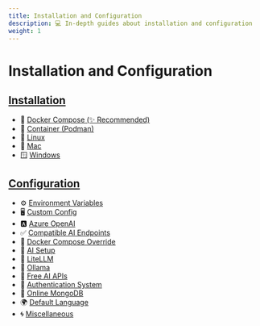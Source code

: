 ```yaml
---
title: Installation and Configuration
description: 💻 In-depth guides about installation and configuration
weight: 1
---
```


# Installation and Configuration

## **[Installation](./installation/index.md)**

  * 🐳 [Docker Compose (✨ Recommended)](./installation/docker_compose_install.md)
  * 🦦 [Container (Podman)](./installation/container_install.md)
  * 🐧 [Linux](./installation/linux_install.md) 
  * 🍎 [Mac](./installation/mac_install.md) 
  * 🪟 [Windows](./installation/windows_install.md) 

## **[Configuration](./configuration/index.md)**

  * ⚙️ [Environment Variables](./configuration/dotenv.md) 
  * 🖥️ [Custom Config](./configuration/custom_config.md) 
  * 🅰️ [Azure OpenAI](./configuration/azure_openai.md)
  * ✅ [Compatible AI Endpoints](./configuration/ai_endpoints.md) 
  * 🐋 [Docker Compose Override](./configuration/docker_override.md)
  * 🤖 [AI Setup](./configuration/ai_setup.md)
  * 🚅 [LiteLLM](./configuration/litellm.md)
  * 🦙 [Ollama](./configuration/ollama.md)
  * 💸 [Free AI APIs](./configuration/free_ai_apis.md) 
  * 🛂 [Authentication System](./configuration/user_auth_system.md) 
  * 🍃 [Online MongoDB](./configuration/mongodb.md) 
  * 🌍 [Default Language](./configuration/default_language.md) 
  * 🌀 [Miscellaneous](./configuration/misc.md)